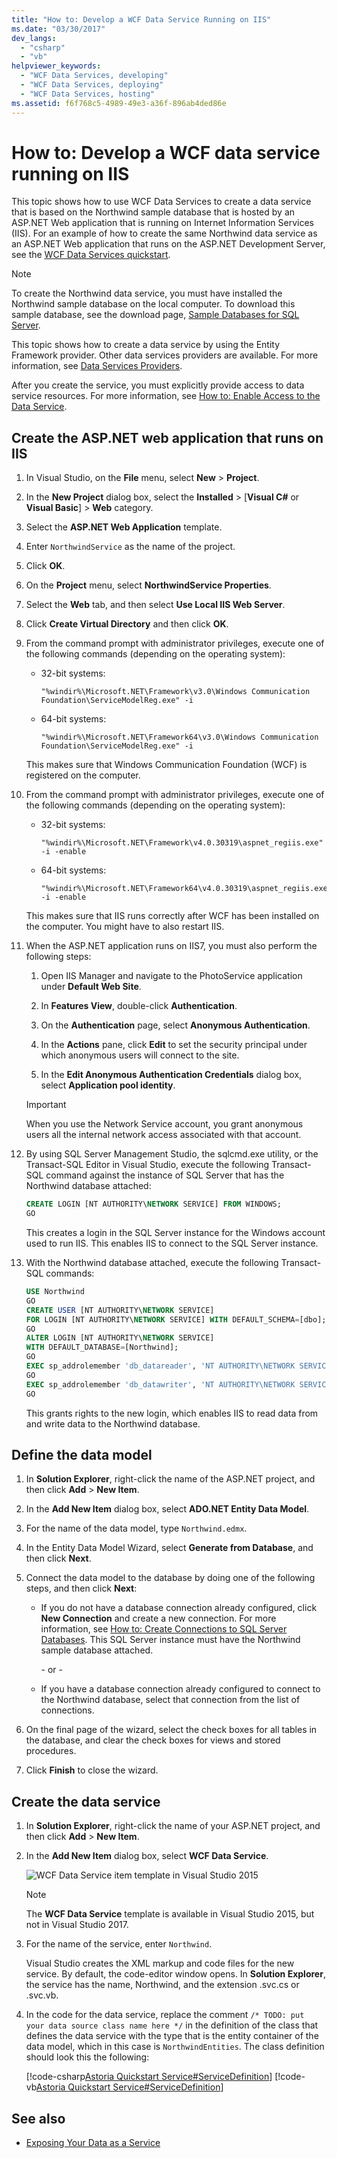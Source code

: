 ```yaml
---
title: "How to: Develop a WCF Data Service Running on IIS"
ms.date: "03/30/2017"
dev_langs:
  - "csharp"
  - "vb"
helpviewer_keywords:
  - "WCF Data Services, developing"
  - "WCF Data Services, deploying"
  - "WCF Data Services, hosting"
ms.assetid: f6f768c5-4989-49e3-a36f-896ab4ded86e
---
```

# How to: Develop a WCF data service running on IIS

This topic shows how to use WCF Data Services to create a data service that is based on the Northwind sample database that is hosted by an ASP.NET Web application that is running on Internet Information Services (IIS). For an example of how to create the same Northwind data service as an ASP.NET Web application that runs on the ASP.NET Development Server, see the [WCF Data Services quickstart](../../../../docs/framework/data/wcf/quickstart-wcf-data-services.md).

> [!NOTE]
> To create the Northwind data service, you must have installed the Northwind sample database on the local computer. To download this sample database, see the download page, [Sample Databases for SQL Server](https://go.microsoft.com/fwlink/?linkid=24758).

This topic shows how to create a data service by using the Entity Framework provider. Other data services providers are available. For more information, see [Data Services Providers](../../../../docs/framework/data/wcf/data-services-providers-wcf-data-services.md).

After you create the service, you must explicitly provide access to data service resources. For more information, see [How to: Enable Access to the Data Service](../../../../docs/framework/data/wcf/how-to-enable-access-to-the-data-service-wcf-data-services.md).

## Create the ASP.NET web application that runs on IIS

1. In Visual Studio, on the **File** menu, select **New** > **Project**.

2. In the **New Project** dialog box, select the **Installed** > [**Visual C#** or **Visual Basic**] > **Web** category.

3. Select the **ASP.NET Web Application** template.

4. Enter `NorthwindService` as the name of the project.

5. Click **OK**.

6. On the **Project** menu, select **NorthwindService Properties**.

7. Select the **Web** tab, and then select **Use Local IIS Web Server**.

8. Click **Create Virtual Directory** and then click **OK**.

9. From the command prompt with administrator privileges, execute one of the following commands (depending on the operating system):

    - 32-bit systems:

        ```console
        "%windir%\Microsoft.NET\Framework\v3.0\Windows Communication Foundation\ServiceModelReg.exe" -i
        ```

    - 64-bit systems:

        ```console
        "%windir%\Microsoft.NET\Framework64\v3.0\Windows Communication Foundation\ServiceModelReg.exe" -i
        ```

     This makes sure that Windows Communication Foundation (WCF) is registered on the computer.

10. From the command prompt with administrator privileges, execute one of the following commands (depending on the operating system):

    - 32-bit systems:

        ```console
        "%windir%\Microsoft.NET\Framework\v4.0.30319\aspnet_regiis.exe" -i -enable
        ```

    - 64-bit systems:

        ```console
        "%windir%\Microsoft.NET\Framework64\v4.0.30319\aspnet_regiis.exe" -i -enable
        ```

     This makes sure that IIS runs correctly after WCF has been installed on the computer. You might have to also restart IIS.

11. When the ASP.NET application runs on IIS7, you must also perform the following steps:

    1. Open IIS Manager and navigate to the PhotoService application under **Default Web Site**.

    2. In **Features View**, double-click **Authentication**.

    3. On the **Authentication** page, select **Anonymous Authentication**.

    4. In the **Actions** pane, click **Edit** to set the security principal under which anonymous users will connect to the site.

    5. In the **Edit Anonymous Authentication Credentials** dialog box, select **Application pool identity**.

    > [!IMPORTANT]
    > When you use the Network Service account, you grant anonymous users all the internal network access associated with that account.

12. By using SQL Server Management Studio, the sqlcmd.exe utility, or the Transact-SQL Editor in Visual Studio, execute the following Transact-SQL command against the instance of SQL Server that has the Northwind database attached:

    ```sql
    CREATE LOGIN [NT AUTHORITY\NETWORK SERVICE] FROM WINDOWS;
    GO
    ```

    This creates a login in the SQL Server instance for the Windows account used to run IIS. This enables IIS to connect to the SQL Server instance.

13. With the Northwind database attached, execute the following Transact-SQL commands:

    ```sql
    USE Northwind
    GO
    CREATE USER [NT AUTHORITY\NETWORK SERVICE]
    FOR LOGIN [NT AUTHORITY\NETWORK SERVICE] WITH DEFAULT_SCHEMA=[dbo];
    GO
    ALTER LOGIN [NT AUTHORITY\NETWORK SERVICE]
    WITH DEFAULT_DATABASE=[Northwind];
    GO
    EXEC sp_addrolemember 'db_datareader', 'NT AUTHORITY\NETWORK SERVICE'
    GO
    EXEC sp_addrolemember 'db_datawriter', 'NT AUTHORITY\NETWORK SERVICE'
    GO
    ```

    This grants rights to the new login, which enables IIS to read data from and write data to the Northwind database.

## Define the data model

1. In **Solution Explorer**, right-click the name of the ASP.NET project, and then click **Add** > **New Item**.

2. In the **Add New Item** dialog box, select **ADO.NET Entity Data Model**.

3. For the name of the data model, type `Northwind.edmx`.

4. In the Entity Data Model Wizard, select **Generate from Database**, and then click **Next**.

5. Connect the data model to the database by doing one of the following steps, and then click **Next**:

    - If you do not have a database connection already configured, click **New Connection** and create a new connection. For more information, see [How to: Create Connections to SQL Server Databases](https://go.microsoft.com/fwlink/?LinkId=123631). This SQL Server instance must have the Northwind sample database attached.

         \- or -

    - If you have a database connection already configured to connect to the Northwind database, select that connection from the list of connections.

6. On the final page of the wizard, select the check boxes for all tables in the database, and clear the check boxes for views and stored procedures.

7. Click **Finish** to close the wizard.

## Create the data service

1. In **Solution Explorer**, right-click the name of your ASP.NET project, and then click **Add** > **New Item**.

2. In the **Add New Item** dialog box, select **WCF Data Service**.

   ![WCF Data Service item template in Visual Studio 2015](media/wcf-data-service-item-template.png)

   > [!NOTE]
   > The **WCF Data Service** template is available in Visual Studio 2015, but not in Visual Studio 2017.

3. For the name of the service, enter `Northwind`.

     Visual Studio creates the XML markup and code files for the new service. By default, the code-editor window opens. In **Solution Explorer**, the service has the name, Northwind, and the extension .svc.cs or .svc.vb.

4. In the code for the data service, replace the comment `/* TODO: put your data source class name here */` in the definition of the class that defines the data service with the type that is the entity container of the data model, which in this case is `NorthwindEntities`. The class definition should look this the following:

     [!code-csharp[Astoria Quickstart Service#ServiceDefinition](../../../../samples/snippets/csharp/VS_Snippets_Misc/astoria_quickstart_service/cs/northwind.svc.cs#servicedefinition)]
     [!code-vb[Astoria Quickstart Service#ServiceDefinition](../../../../samples/snippets/visualbasic/VS_Snippets_Misc/astoria_quickstart_service/vb/northwind.svc.vb#servicedefinition)]

## See also

- [Exposing Your Data as a Service](../../../../docs/framework/data/wcf/exposing-your-data-as-a-service-wcf-data-services.md)
